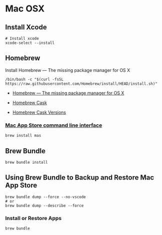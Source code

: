 # Mac OSX

## Install Xcode

```properties
# Install xcode
xcode-select --install
```

## Homebrew

Install Homebrew — The missing package manager for OS X

```properties
/bin/bash -c "$(curl -fsSL https://raw.githubusercontent.com/Homebrew/install/HEAD/install.sh)"

```

- [Homebrew — The missing package manager for OS X](http://brew.sh)

- [Homebrew Cask](https://github.com/Homebrew/homebrew-cask)

- [Homebrew Cask Versions](https://github.com/Homebrew/homebrew-cask-versions)

### [Mac App Store command line interface](https://github.com/mas-cli/mas)

```properties
brew install mas
```

## Brew Bundle

```properties
brew bundle install
```

## Using Brew Bundle to Backup and Restore Mac App Store

```properties
brew bundle dump --force --no-vscode
# or
brew bundle dump --describe --force
```

### Install or Restore Apps

```properties
brew bundle
```
